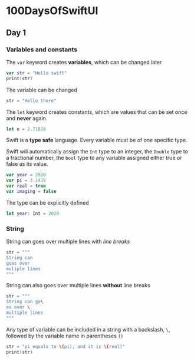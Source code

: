 # 100DaysOfSwiftUI

## Day 1

### Variables and constants

The `var` keyword creates **variables**, which can be changed later

```swift
var str = "Hello swift"
print(str)
```

The variable can be changed

```swift
str = "Hello there"
```

The `let` keyword creates constants, which are values that can be set once and **never** again.

```swift
let e = 2.71828
```

Swift is a **type safe** language. Every variable must be of one specific type.

Swift will automatically assign the `Int` type to an integer, the `Double` type to a fractional number, the `bool` type to any variable assigned either true or false as its value.

```swift
var year = 2020
var pi = 3.1415
var real = true
var imaging = false
```

The type can be explicitly defined 

```swift
let year: Int = 2020
```

### String

String can goes over multiple lines with *line breaks*

```swift
str = """
String can
goes over
muliple lines
"""
```

String can also goes over multiple lines **without** line breaks

```swift
str = """
String can go\
es over \
multiple lines
"""
```

Any type of variable can be included in a string with a backslash, `\`, followed by the variable name in parentheses `()`

```swift
str = "pi equals to \(pi), and it is \(real)"
print(str)
```